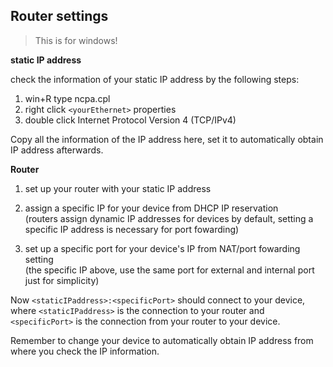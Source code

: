 ## Router settings

> This is for windows!

**static IP address**

check the information of your static IP address by the following steps:


1. win+R type ncpa.cpl
2. right click ```<yourEthernet>``` properties
3. double click Internet Protocol Version 4 (TCP/IPv4) 

Copy all the information of the IP address here, set it to automatically obtain IP address afterwards.

**Router**

1. set up your router with your static IP address

2. assign a specific IP for your device from DHCP IP reservation\
   (routers assign dynamic IP addresses for devices by default, setting a specific IP address is necessary for port fowarding)

3. set up a specific port for your device's IP from NAT/port fowarding setting\
   (the specific IP above, use the same port for external and internal port just for simplicity)

Now ```<staticIPaddress>:<specificPort>``` should connect to your device, where ```<staticIPaddress>``` is the connection to your router and ```<specificPort>``` is the connection from your router to your device. 

Remember to change your device to automatically obtain IP address from where you check the IP information.